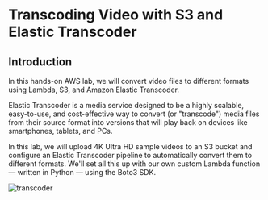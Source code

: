 # Transcoding Video with S3 and Elastic Transcoder

## Introduction

In this hands-on AWS lab, we will convert video files to different formats using Lambda, S3, and Amazon Elastic Transcoder.

Elastic Transcoder is a media service designed to be a highly scalable, easy-to-use, and cost-effective way to convert (or "transcode") media files from their source format into versions that will play back on devices like smartphones, tablets, and PCs.

In this lab, we will upload 4K Ultra HD sample videos to an S3 bucket and configure an Elastic Transcoder pipeline to automatically convert them to different formats. We'll set all this up with our own custom Lambda function — written in Python — using the Boto3 SDK.



![transcoder](https://user-images.githubusercontent.com/121056799/236739506-80a275ff-2e69-4392-a4e8-7547014a8ded.png)
